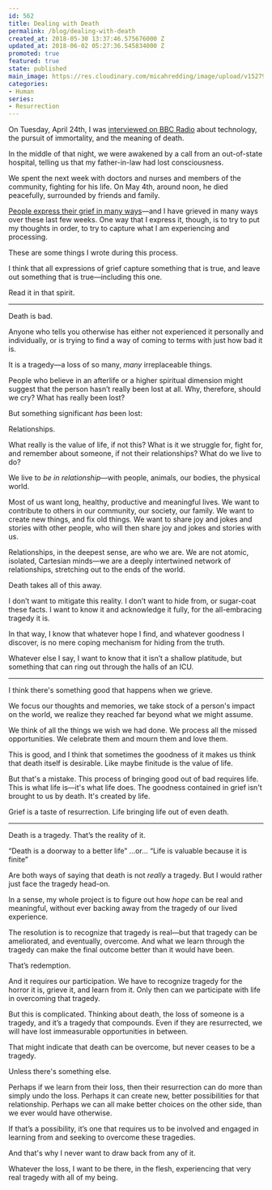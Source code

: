 ```yaml
---
id: 562
title: Dealing with Death
permalink: /blog/dealing-with-death
created_at: 2018-05-30 13:37:46.575676000 Z
updated_at: 2018-06-02 05:27:36.545834000 Z
promoted: true
featured: true
state: published
main_image: https://res.cloudinary.com/micahredding/image/upload/v1527917254/vzxd3zsvjyickyw77quh.jpg
categories:
- Human
series:
- Resurrection
---
```

On Tuesday, April 24th, I was [interviewed on BBC Radio](https://www.christiantranshumanism.org/blog/bbc-immortality-the-why-factor) about technology, the pursuit of immortality, and the meaning of death. 

In the middle of that night, we were awakened by a call from an out-of-state hospital, telling us that my father-in-law had lost consciousness.

We spent the next week with doctors and nurses and members of the community, fighting for his life. On May 4th, around noon, he died peacefully, surrounded by friends and family.

[People express their grief in many ways](http://www.humans.family/patrick-hogan)—and I have grieved in many ways over these last few weeks. One way that I express it, though, is to try to put my thoughts in order, to try to capture what I am experiencing and processing. 

These are some things I wrote during this process.

I think that all expressions of grief capture something that is true, and leave out something that is true—including this one. 

Read it in that spirit.

---- 

Death is bad.

Anyone who tells you otherwise has either not experienced it personally and individually, or is trying to find a way of coming to terms with just how bad it is.

It is a tragedy—a loss of so many, *many* irreplaceable things. 

People who believe in an afterlife or a higher spiritual dimension might suggest that the person hasn’t really been lost at all. Why, therefore, should we cry? What has really been lost?

But something significant *has* been lost:

Relationships.

What really is the value of life, if not this? What is it we struggle for, fight for, and remember about someone, if not their relationships? What do we live to do?

We live to *be in relationship*—with people, animals, our bodies, the physical world. 

Most of us want long, healthy, productive and meaningful lives. We want to contribute to others in our community, our society, our family. We want to create new things, and fix old things. We want to share joy and jokes and stories with other people, who will then share joy and jokes and stories with us. 

Relationships, in the deepest sense, are who we are. We are not atomic, isolated, Cartesian minds—we are a deeply intertwined network of relationships, stretching out to the ends of the world.

Death takes all of this away. 

I don’t want to mitigate this reality. I don’t want to hide from, or sugar-coat these facts. I want to know it and acknowledge it fully, for the all-embracing tragedy it is.

In that way, I know that whatever hope I find, and whatever goodness I discover, is no mere coping mechanism for hiding from the truth. 

Whatever else I say, I want to know that it isn’t a shallow platitude, but something that can ring out through the halls of an ICU.

---- 

I think there's something good that happens when we grieve.

We focus our thoughts and memories, we take stock of a person's impact on the world, we realize they reached far beyond what we might assume.

We think of all the things we wish we had done. We process all the missed opportunities. We celebrate them and mourn them and love them.

This is good, and I think that sometimes the goodness of it makes us think that death itself is desirable. Like maybe finitude is the value of life.

But that's a mistake. This process of bringing good out of bad requires life. This is what life is—it's what life does. The goodness contained in grief isn't brought to us by death. It's created by life.

Grief is a taste of resurrection. Life bringing life out of even death.

---- 

Death is a tragedy. That’s the reality of it. 

“Death is a doorway to a better life”
...or...
“Life is valuable because it is finite”

Are both ways of saying that death is not *really* a tragedy. But I would rather just face the tragedy head-on. 

In a sense, my whole project is to figure out how *hope* can be real and meaningful, without ever backing away from the tragedy of our lived experience.

The resolution is to recognize that tragedy is real—but that tragedy can be ameliorated, and eventually, overcome. And what we learn through the tragedy can make the final outcome better than it would have been.

That’s redemption. 

And it requires our participation. We have to recognize tragedy for the horror it is, grieve it, and learn from it. Only then can we participate with life in overcoming that tragedy.

But this is complicated. Thinking about death, the loss of someone is a tragedy, and it’s a tragedy that compounds. Even if they are resurrected, we will have lost immeasurable opportunities in between.

That might indicate that death can be overcome, but never ceases to be a tragedy.

Unless there's something else.

Perhaps if we learn from their loss, then their resurrection can do more than simply undo the loss. Perhaps it can create new, better possibilities for that relationship. Perhaps we can all make better choices on the other side, than we ever would have otherwise.

If that’s a possibility, it’s one that requires us to be involved and engaged in learning from and seeking to overcome these tragedies.

And that's why I never want to draw back from any of it. 

Whatever the loss, I want to be there, in the flesh, experiencing that very real tragedy with all of my being.
